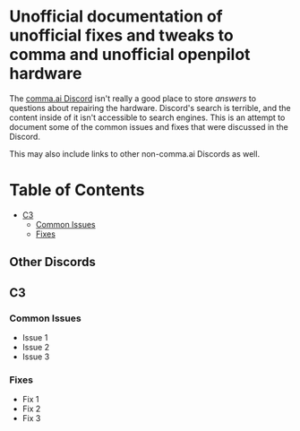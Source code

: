 # Unofficial documentation of unofficial fixes and tweaks to comma and unofficial openpilot hardware

The [comma.ai Discord][cdiscord] isn't really a good place to store _answers_ to questions about repairing the hardware.
Discord's search is terrible, and the content inside of it isn't accessible to search engines.
This is an attempt to document some of the common issues and fixes that were discussed in the Discord.

This may also include links to other non-comma.ai Discords as well.

# Table of Contents

<!-- START doctoc generated TOC please keep comment here to allow auto update -->
<!-- DON'T EDIT THIS SECTION, INSTEAD RE-RUN doctoc TO UPDATE -->

- [C3](#c3)
  - [Common Issues](#common-issues)
  - [Fixes](#fixes)

<!-- END doctoc generated TOC please keep comment here to allow auto update -->

## Other Discords



## C3

### Common Issues

- Issue 1
- Issue 2
- Issue 3

### Fixes

- Fix 1
- Fix 2
- Fix 3

[cdiscord]: https://discord.comma.ai/